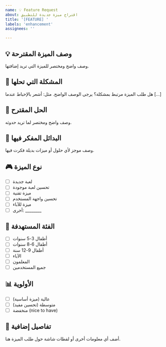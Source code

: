 ```yaml
---
name: 💡 Feature Request
about: اقتراح ميزة جديدة للتطبيق
title: '[FEATURE] '
labels: 'enhancement'
assignees: ''

---
```


## 💡 **وصف الميزة المقترحة**
وصف واضح ومختصر للميزة التي تريد إضافتها.

## 🎯 **المشكلة التي تحلها**
هل طلب الميزة مرتبط بمشكلة؟ يرجى الوصف الواضح. مثل: أشعر بالإحباط عندما [...]

## 💭 **الحل المقترح**
وصف واضح ومختصر لما تريد حدوثه.

## 🔄 **البدائل المفكر فيها**
وصف موجز لأي حلول أو ميزات بديلة فكرت فيها.

## 🎮 **نوع الميزة**
- [ ] لعبة جديدة
- [ ] تحسين لعبة موجودة
- [ ] ميزة تقنية
- [ ] تحسين واجهة المستخدم
- [ ] ميزة للآباء
- [ ] أخرى: ________

## 🎯 **الفئة المستهدفة**
- [ ] أطفال 3-5 سنوات
- [ ] أطفال 6-8 سنوات  
- [ ] أطفال 9-12 سنة
- [ ] الآباء
- [ ] المعلمون
- [ ] جميع المستخدمين

## 📊 **الأولوية**
- [ ] عالية (ميزة أساسية)
- [ ] متوسطة (تحسين مفيد)
- [ ] منخفضة (nice to have)

## 📝 **تفاصيل إضافية**
أضف أي معلومات أخرى أو لقطات شاشة حول طلب الميزة هنا.

